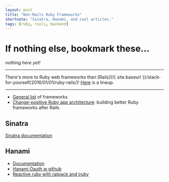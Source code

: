 ```yaml
---
layout: post
title: "Non-Rails Ruby Frameworks"
shortnote: "Sinatra, Hanami, and cool articles."
tags: [ruby, rails, backend]
---
```


# If nothing else, bookmark these...
*nothing here yet!*

<hr>

There's more to Ruby web frameworks than [Rails]({{ site.baseurl }}/stack-for-yourself/2016/01/01/ruby-rails/)! [Here](https://www.icelab.com.au/notes/next-generation-ruby-web-apps-with-dry-rb-rom-rb-and-roda-reddotrubyconf-2016?utm_source=rubyweekly&utm_medium=email) is a lineup.

<hr>

* [General list](http://blog.cloud66.com/cloud-66-for-rails-new-rack-frameworks-part-2/) of frameworks
* [Change-positive Ruby app architecture](http://icelab.com.au/articles/a-change-positive-ruby-web-application-architecture/): building better Ruby frameworks after Rails

## Sinatra
[Sinatra documentation](http://www.sinatrarb.com/intro.html)

## Hanami
* [Documentation](http://hanamirb.org/)
* [Hanami Oauth w github](http://codetunes.com/2016/hanami-with-oauth/)
* [Reactive ruby with ratpack and jruby](https://blog.heroku.com/reactive_ruby_building_real_time_apps_with_jruby_and_ratpack?c=7013A000000mLcUQAU=Display%20-%20Endemic%20-%C2%A0Cooper%20-%C2%A0Ruby%20-%20Blog%20-%20Real-Time-JRuby-Ratpack=display=cooperpress=blog=ruby)
